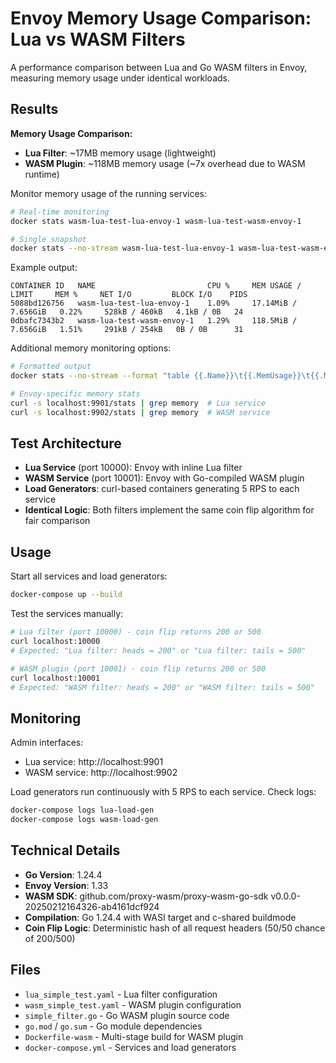 # Envoy Memory Usage Comparison: Lua vs WASM Filters

A performance comparison between Lua and Go WASM filters in Envoy, measuring memory usage under identical workloads.

## Results

**Memory Usage Comparison:**
- **Lua Filter**: ~17MB memory usage (lightweight)
- **WASM Plugin**: ~118MB memory usage (~7x overhead due to WASM runtime)

Monitor memory usage of the running services:

```bash
# Real-time monitoring
docker stats wasm-lua-test-lua-envoy-1 wasm-lua-test-wasm-envoy-1

# Single snapshot
docker stats --no-stream wasm-lua-test-lua-envoy-1 wasm-lua-test-wasm-envoy-1
```

Example output:
```
CONTAINER ID   NAME                         CPU %     MEM USAGE / LIMIT     MEM %     NET I/O         BLOCK I/O    PIDS
5088bd126756   wasm-lua-test-lua-envoy-1    1.09%     17.14MiB / 7.656GiB   0.22%     528kB / 460kB   4.1kB / 0B   24
0dbafc7343b2   wasm-lua-test-wasm-envoy-1   1.29%     118.5MiB / 7.656GiB   1.51%     291kB / 254kB   0B / 0B      31
```

Additional memory monitoring options:
```bash
# Formatted output
docker stats --no-stream --format "table {{.Name}}\t{{.MemUsage}}\t{{.MemPerc}}"

# Envoy-specific memory stats
curl -s localhost:9901/stats | grep memory  # Lua service
curl -s localhost:9902/stats | grep memory  # WASM service
```

## Test Architecture

- **Lua Service** (port 10000): Envoy with inline Lua filter
- **WASM Service** (port 10001): Envoy with Go-compiled WASM plugin
- **Load Generators**: curl-based containers generating 5 RPS to each service
- **Identical Logic**: Both filters implement the same coin flip algorithm for fair comparison

## Usage

Start all services and load generators:
```bash
docker-compose up --build
```

Test the services manually:
```bash
# Lua filter (port 10000) - coin flip returns 200 or 500
curl localhost:10000
# Expected: "Lua filter: heads = 200" or "Lua filter: tails = 500"

# WASM plugin (port 10001) - coin flip returns 200 or 500
curl localhost:10001
# Expected: "WASM filter: heads = 200" or "WASM filter: tails = 500"
```

## Monitoring

Admin interfaces:
- Lua service: http://localhost:9901
- WASM service: http://localhost:9902

Load generators run continuously with 5 RPS to each service. Check logs:
```bash
docker-compose logs lua-load-gen
docker-compose logs wasm-load-gen
```

## Technical Details

- **Go Version**: 1.24.4
- **Envoy Version**: 1.33
- **WASM SDK**: github.com/proxy-wasm/proxy-wasm-go-sdk v0.0.0-20250212164326-ab4161dcf924
- **Compilation**: Go 1.24.4 with WASI target and c-shared buildmode
- **Coin Flip Logic**: Deterministic hash of all request headers (50/50 chance of 200/500)

## Files
- `lua_simple_test.yaml` - Lua filter configuration
- `wasm_simple_test.yaml` - WASM plugin configuration  
- `simple_filter.go` - Go WASM plugin source code
- `go.mod` / `go.sum` - Go module dependencies
- `Dockerfile-wasm` - Multi-stage build for WASM plugin
- `docker-compose.yml` - Services and load generators